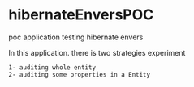 hibernateEnversPOC
==================



poc application testing hibernate envers


In this application. there is two strategies experiment

    1- auditing whole entity
    2- auditing some properties in a Entity